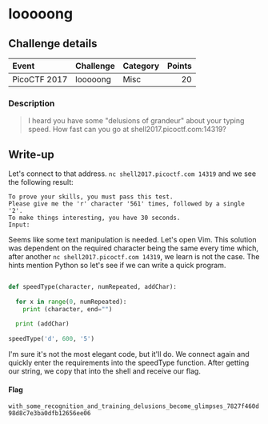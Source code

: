 # looooong

## Challenge details
| Event | Challenge | Category | Points |
|:------|:----------|:---------|-------:|
| PicoCTF 2017 | looooong | Misc | 20 |

### Description
> I heard you have some "delusions of grandeur" about your typing speed. How fast can you go at shell2017.picoctf.com:14319?

## Write-up
Let's connect to that address.  `nc shell2017.picoctf.com 14319` and we see the following result:
```
To prove your skills, you must pass this test.                                                     
Please give me the 'r' character '561' times, followed by a single '2'.                            
To make things interesting, you have 30 seconds.                                                   
Input:
```

Seems like some text manipulation is needed. Let's open Vim.  This solution was dependent on the required character being the same every time which, after another `nc shell2017.picoctf.com 14319`, we learn is not the case.  The hints mention Python so let's see if we can write a quick program.
```Python

def speedType(character, numRepeated, addChar):
  
  for x in range(0, numRepeated):
    print (character, end="")
  
  print (addChar)
  
speedType('d', 600, '5')
```
I'm sure it's not the most elegant code, but it'll do.  We connect again and quickly enter the requirements into the speedType function.  After getting our string, we copy that into the shell and receive our flag.  

#### Flag
`with_some_recognition_and_training_delusions_become_glimpses_7827f460d98d8c7e3ba0dfb12656ee06`
